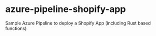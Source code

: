 # azure-pipeline-shopify-app
Sample Azure Pipeline to deploy a Shopify App (including Rust based functions)
